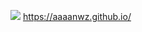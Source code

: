 ![](https://github.com/aaaanwz/aaaanwz.github.io/actions/workflows/hugo.yml/badge.svg)
https://aaaanwz.github.io/